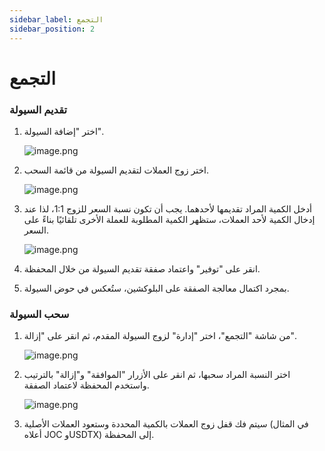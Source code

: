 ```yaml
---
sidebar_label: التجمع
sidebar_position: 2
---
```


# التجمع

### **تقديم السيولة**

1. اختر "إضافة السيولة".
    
    ![image.png](/img/docs/swap_7.png)
    
2. اختر زوج العملات لتقديم السيولة من قائمة السحب.
    
    ![image.png](/img/docs/swap_8.png)
    
3. أدخل الكمية المراد تقديمها لأحدهما. يجب أن تكون نسبة السعر للزوج 1:1، لذا عند إدخال الكمية لأحد العملات، ستظهر الكمية المطلوبة للعملة الأخرى تلقائيًا بناءً على السعر.
    
    ![image.png](/img/docs/swap_9.png)
    
4. انقر على "توفير" واعتماد صفقة تقديم السيولة من خلال المحفظة.
5. بمجرد اكتمال معالجة الصفقة على البلوكشين، ستُعكس في حوض السيولة.

### **سحب السيولة**

1. من شاشة "التجمع"، اختر "إدارة" لزوج السيولة المقدم، ثم انقر على "إزالة".
    
    ![image.png](/img/docs/swap_10.png)
    
2. اختر النسبة المراد سحبها، ثم انقر على الأزرار "الموافقة" و"إزالة" بالترتيب واستخدم المحفظة لاعتماد الصفقة.
    
    ![image.png](/img/docs/swap_11.png)
    
3. سيتم فك قفل زوج العملات بالكمية المحددة وستعود العملات الأصلية (في المثال أعلاه JOC وUSDTX) إلى المحفظة.